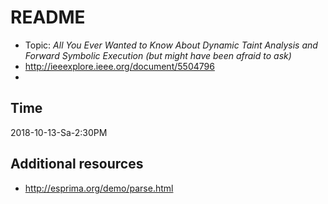 # README

* Topic: *All You Ever Wanted to Know About Dynamic Taint Analysis and Forward Symbolic Execution (but might have been afraid to ask)*
* http://ieeexplore.ieee.org/document/5504796
* 

## Time

2018-10-13-Sa-2:30PM

## Additional resources

* http://esprima.org/demo/parse.html
